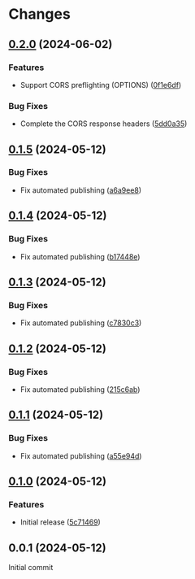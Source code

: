 # Changes

## [0.2.0](https://github.com/prantlf/ovai/compare/v0.1.5...v0.2.0) (2024-06-02)

### Features

* Support CORS preflighting (OPTIONS) ([0f1e6df](https://github.com/prantlf/ovai/commit/0f1e6df2e2107467be7f45eb1f00386f0ee08dc1))

### Bug Fixes

* Complete the CORS response headers ([5dd0a35](https://github.com/prantlf/ovai/commit/5dd0a35d469fe3fddc03cfd713cfab10a13fff9c))

## [0.1.5](https://github.com/prantlf/ovai/compare/v0.1.4...v0.1.5) (2024-05-12)

### Bug Fixes

* Fix automated publishing ([a6a9ee8](https://github.com/prantlf/ovai/commit/a6a9ee89b67f01260d8081406bfd46ac3344cf22))

## [0.1.4](https://github.com/prantlf/ovai/compare/v0.1.3...v0.1.4) (2024-05-12)

### Bug Fixes

* Fix automated publishing ([b17448e](https://github.com/prantlf/ovai/commit/b17448e604fe3288c8ac5ecea9c16dd254128851))

## [0.1.3](https://github.com/prantlf/ovai/compare/v0.1.2...v0.1.3) (2024-05-12)

### Bug Fixes

* Fix automated publishing ([c7830c3](https://github.com/prantlf/ovai/commit/c7830c3543eb793631bb54d7d12b8cde5fd6f37a))

## [0.1.2](https://github.com/prantlf/ovai/compare/v0.1.1...v0.1.2) (2024-05-12)

### Bug Fixes

* Fix automated publishing ([215c6ab](https://github.com/prantlf/ovai/commit/215c6aba15df20ccd0d5b5125a4724f4b0b4bb0d))

## [0.1.1](https://github.com/prantlf/ovai/compare/v0.1.0...v0.1.1) (2024-05-12)

### Bug Fixes

* Fix automated publishing ([a55e94d](https://github.com/prantlf/ovai/commit/a55e94dd37180f31086ea09d5e6f387a9eba46b0))

## [0.1.0](https://github.com/prantlf/ovai/compare/v0.0.1...v0.1.0) (2024-05-12)

### Features

* Initial release ([5c71469](https://github.com/prantlf/ovai/commit/5c71469f40862c3c3c25132e51ef3e93cdd041c2))

## 0.0.1 (2024-05-12)

Initial commit
